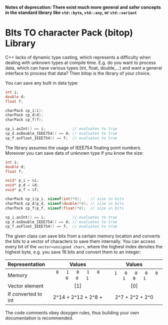 **Notes of deprecation: There exist much more general and safer concepts in the standard library like `std::byte`, `std::any`, or `std::variant`**

# BIts TO character Pack (bitop) Library

C++ lacks of dynamic type casting, which represents a difficulty when
dealing with unknown types at compile time. E.g. do you want to
process data, which can have various types (int, float, double,...) and want
a general interface to process that data? Then bitop is the library of
your choice.

You can save any built in data type:
```cpp
int i;
double d;
float f;

charPack cp_i(i);
charPack cp_d(d);
charPack cp_f(f);

cp_i.asInt() == i;            // evaluates to true
cp_d.asDouble_IEEE754() == d; // evaluates to true
cp_f.asFloat_IEEE754() == f;  // evaluates to true
```
The library assumes the usage of IEEE754 floating point numbers.  
Moreover you can save data of unknown type if you know the size:
```cpp
int i;
double d;
float f;

void* p_i = &i;
void* p_d = &d;
void* p_f = &f;

charPack cp_i(p_i, sizeof(int)*8);    // size in bits
charPack cp_d(p_d, sizeof(double)*8); // size in bits
charPack cp_f(p_f, sizeof(float)*8);  // size in bits

cp_i.asInt() == i;            // evaluates to true
cp_d.asDouble_IEEE754() == d; // evaluates to true
cp_f.asFloat_IEEE754() == f;  // evaluates to true
```
The given class can save bits from a certain memory location and
converts the bits to a vector of characters to save them internally. You
can access every bit of the `vector<unsigned char>`, where the highest
index denotes the highest byte, e.g. you save 16 bits and convert them
to an integer:

Representation       | Values                              | Values                               |
:--------------------|:-----------------------------------:|:------------------------------------:|
Memory               |`0   1   0   1   0   0   0   1`&nbsp;|&nbsp;` 1   0   0   0   0   1   0   1`|
Vector element       |                 [1]                 |                  [0]                 |
If converted to int  |          2^14 + 2^12 + 2^8 +        |            2^7 + 2^2 + 2^0           |

The code comments obey doxygen rules, thus building your own
documentation is recommended.
